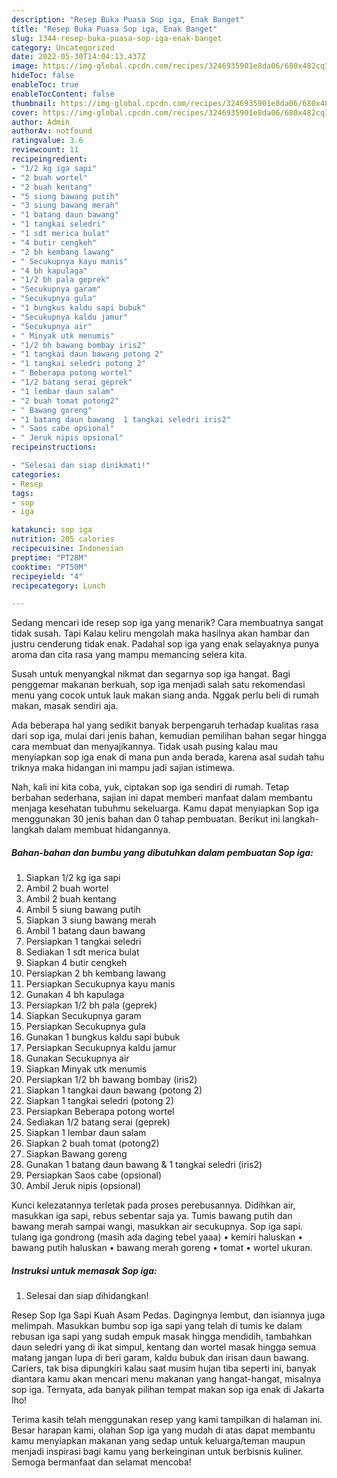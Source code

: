 ```yaml
---
description: "Resep Buka Puasa Sop iga, Enak Banget"
title: "Resep Buka Puasa Sop iga, Enak Banget"
slug: 1344-resep-buka-puasa-sop-iga-enak-banget
category: Uncategorized
date: 2022-05-30T14:04:13.437Z
image: https://img-global.cpcdn.com/recipes/3246935901e8da06/680x482cq70/sop-iga-foto-resep-utama.jpg
hideToc: false
enableToc: true
enableTocContent: false
thumbnail: https://img-global.cpcdn.com/recipes/3246935901e8da06/680x482cq70/sop-iga-foto-resep-utama.jpg
cover: https://img-global.cpcdn.com/recipes/3246935901e8da06/680x482cq70/sop-iga-foto-resep-utama.jpg
author: Admin
authorAv: notfound
ratingvalue: 3.6
reviewcount: 11
recipeingredient:
- "1/2 kg iga sapi"
- "2 buah wortel"
- "2 buah kentang"
- "5 siung bawang putih"
- "3 siung bawang merah"
- "1 batang daun bawang"
- "1 tangkai seledri"
- "1 sdt merica bulat"
- "4 butir cengkeh"
- "2 bh kembang lawang"
- " Secukupnya kayu manis"
- "4 bh kapulaga"
- "1/2 bh pala geprek"
- "Secukupnya garam"
- "Secukupnya gula"
- "1 bungkus kaldu sapi bubuk"
- "Secukupnya kaldu jamur"
- "Secukupnya air"
- " Minyak utk menumis"
- "1/2 bh bawang bombay iris2"
- "1 tangkai daun bawang potong 2"
- "1 tangkai seledri potong 2"
- " Beberapa potong wortel"
- "1/2 batang serai geprek"
- "1 lembar daun salam"
- "2 buah tomat potong2"
- " Bawang goreng"
- "1 batang daun bawang  1 tangkai seledri iris2"
- " Saos cabe opsional"
- " Jeruk nipis opsional"
recipeinstructions:

- "Selesai dan siap dinikmati!"
categories:
- Resep
tags:
- sop
- iga

katakunci: sop iga 
nutrition: 205 calories
recipecuisine: Indonesian
preptime: "PT28M"
cooktime: "PT50M"
recipeyield: "4"
recipecategory: Lunch

---
```



Sedang mencari ide resep sop iga yang menarik? Cara membuatnya sangat tidak susah. Tapi Kalau keliru mengolah maka hasilnya akan hambar dan justru cenderung tidak enak. Padahal sop iga yang enak selayaknya punya aroma dan cita rasa yang mampu memancing selera kita.


Susah untuk menyangkal nikmat dan segarnya sop iga hangat. Bagi penggemar makanan berkuah, sop iga menjadi salah satu rekomendasi menu yang cocok untuk lauk makan siang anda. Nggak perlu beli di rumah makan, masak sendiri aja.

Ada beberapa hal yang sedikit banyak berpengaruh terhadap kualitas rasa dari sop iga, mulai dari jenis bahan, kemudian pemilihan bahan segar hingga cara membuat dan menyajikannya. Tidak usah pusing kalau mau menyiapkan sop iga enak di mana pun anda berada, karena asal sudah tahu triknya maka hidangan ini mampu jadi sajian istimewa.


Nah, kali ini kita coba, yuk, ciptakan sop iga sendiri di rumah. Tetap berbahan sederhana, sajian ini dapat memberi manfaat dalam membantu menjaga kesehatan tubuhmu sekeluarga. Kamu dapat menyiapkan Sop iga menggunakan 30 jenis bahan dan 0 tahap pembuatan. Berikut ini langkah-langkah dalam membuat hidangannya.

<!--inarticleads1-->

##### Bahan-bahan dan bumbu yang dibutuhkan dalam pembuatan Sop iga:

1. Siapkan 1/2 kg iga sapi
1. Ambil 2 buah wortel
1. Ambil 2 buah kentang
1. Ambil 5 siung bawang putih
1. Siapkan 3 siung bawang merah
1. Ambil 1 batang daun bawang
1. Persiapkan 1 tangkai seledri
1. Sediakan 1 sdt merica bulat
1. Siapkan 4 butir cengkeh
1. Persiapkan 2 bh kembang lawang
1. Persiapkan  Secukupnya kayu manis
1. Gunakan 4 bh kapulaga
1. Persiapkan 1/2 bh pala (geprek)
1. Siapkan Secukupnya garam
1. Persiapkan Secukupnya gula
1. Gunakan 1 bungkus kaldu sapi bubuk
1. Persiapkan Secukupnya kaldu jamur
1. Gunakan Secukupnya air
1. Siapkan  Minyak utk menumis
1. Persiapkan 1/2 bh bawang bombay (iris2)
1. Siapkan 1 tangkai daun bawang (potong 2)
1. Siapkan 1 tangkai seledri (potong 2)
1. Persiapkan  Beberapa potong wortel
1. Sediakan 1/2 batang serai (geprek)
1. Siapkan 1 lembar daun salam
1. Siapkan 2 buah tomat (potong2)
1. Siapkan  Bawang goreng
1. Gunakan 1 batang daun bawang &amp; 1 tangkai seledri (iris2)
1. Persiapkan  Saos cabe (opsional)
1. Ambil  Jeruk nipis (opsional)


Kunci kelezatannya terletak pada proses perebusannya. Didihkan air, masukkan iga sapi, rebus sebentar saja ya. Tumis bawang putih dan bawang merah sampai wangi, masukkan air secukupnya. Sop iga sapi. tulang iga gondrong (masih ada daging tebel yaaa) • kemiri haluskan • bawang putih haluskan • bawang merah goreng • tomat • wortel ukuran. 

<!--inarticleads2-->

##### Instruksi untuk memasak Sop iga:


1. Selesai dan siap dihidangkan!

Resep Sop Iga Sapi Kuah Asam Pedas. Dagingnya lembut, dan isiannya juga melimpah. Masukkan bumbu sop iga sapi yang telah di tumis ke dalam rebusan iga sapi yang sudah empuk masak hingga mendidih, tambahkan daun seledri yang di ikat simpul, kentang dan wortel masak hingga semua matang jangan lupa di beri garam, kaldu bubuk dan irisan daun bawang. Cariers, tak bisa dipungkiri kalau saat musim hujan tiba seperti ini, banyak diantara kamu akan mencari menu makanan yang hangat-hangat, misalnya sop iga. Ternyata, ada banyak pilihan tempat makan sop iga enak di Jakarta lho! 

Terima kasih telah menggunakan resep yang kami tampilkan di halaman ini. Besar harapan kami, olahan Sop iga yang mudah di atas dapat membantu kamu menyiapkan makanan yang sedap untuk keluarga/teman maupun menjadi inspirasi bagi kamu yang berkeinginan untuk berbisnis kuliner. Semoga bermanfaat dan selamat mencoba!
